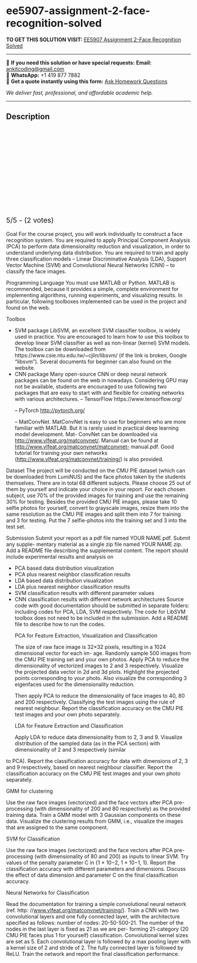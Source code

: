 # ee5907-assignment-2-face-recognition-solved
**TO GET THIS SOLUTION VISIT:** [EE5907 Assignment 2-Face Recognition Solved](https://www.ankitcodinghub.com/product/ee5907-assignment-2-face-recognition-solved/)


---

📩 **If you need this solution or have special requests:** **Email:** ankitcoding@gmail.com  
📱 **WhatsApp:** +1 419 877 7882  
📄 **Get a quote instantly using this form:** [Ask Homework Questions](https://www.ankitcodinghub.com/services/ask-homework-questions/)

*We deliver fast, professional, and affordable academic help.*

---

<h2>Description</h2>



<div class="kk-star-ratings kksr-auto kksr-align-center kksr-valign-top" data-payload="{&quot;align&quot;:&quot;center&quot;,&quot;id&quot;:&quot;91275&quot;,&quot;slug&quot;:&quot;default&quot;,&quot;valign&quot;:&quot;top&quot;,&quot;ignore&quot;:&quot;&quot;,&quot;reference&quot;:&quot;auto&quot;,&quot;class&quot;:&quot;&quot;,&quot;count&quot;:&quot;2&quot;,&quot;legendonly&quot;:&quot;&quot;,&quot;readonly&quot;:&quot;&quot;,&quot;score&quot;:&quot;5&quot;,&quot;starsonly&quot;:&quot;&quot;,&quot;best&quot;:&quot;5&quot;,&quot;gap&quot;:&quot;4&quot;,&quot;greet&quot;:&quot;Rate this product&quot;,&quot;legend&quot;:&quot;5\/5 - (2 votes)&quot;,&quot;size&quot;:&quot;24&quot;,&quot;title&quot;:&quot;EE5907 Assignment 2-Face Recognition&nbsp;Solved&quot;,&quot;width&quot;:&quot;138&quot;,&quot;_legend&quot;:&quot;{score}\/{best} - ({count} {votes})&quot;,&quot;font_factor&quot;:&quot;1.25&quot;}">

<div class="kksr-stars">

<div class="kksr-stars-inactive">
            <div class="kksr-star" data-star="1" style="padding-right: 4px">


<div class="kksr-icon" style="width: 24px; height: 24px;"></div>
        </div>
            <div class="kksr-star" data-star="2" style="padding-right: 4px">


<div class="kksr-icon" style="width: 24px; height: 24px;"></div>
        </div>
            <div class="kksr-star" data-star="3" style="padding-right: 4px">


<div class="kksr-icon" style="width: 24px; height: 24px;"></div>
        </div>
            <div class="kksr-star" data-star="4" style="padding-right: 4px">


<div class="kksr-icon" style="width: 24px; height: 24px;"></div>
        </div>
            <div class="kksr-star" data-star="5" style="padding-right: 4px">


<div class="kksr-icon" style="width: 24px; height: 24px;"></div>
        </div>
    </div>

<div class="kksr-stars-active" style="width: 138px;">
            <div class="kksr-star" style="padding-right: 4px">


<div class="kksr-icon" style="width: 24px; height: 24px;"></div>
        </div>
            <div class="kksr-star" style="padding-right: 4px">


<div class="kksr-icon" style="width: 24px; height: 24px;"></div>
        </div>
            <div class="kksr-star" style="padding-right: 4px">


<div class="kksr-icon" style="width: 24px; height: 24px;"></div>
        </div>
            <div class="kksr-star" style="padding-right: 4px">


<div class="kksr-icon" style="width: 24px; height: 24px;"></div>
        </div>
            <div class="kksr-star" style="padding-right: 4px">


<div class="kksr-icon" style="width: 24px; height: 24px;"></div>
        </div>
    </div>
</div>


<div class="kksr-legend" style="font-size: 19.2px;">
            5/5 - (2 votes)    </div>
    </div>
<div class="page" title="Page 1">
<div class="layoutArea">
<div class="column">
&nbsp;

</div>
</div>
<div class="layoutArea">
<div class="column">
Goal For the course project, you will work individually to construct a face recognition system. You are required to apply Principal Component Analysis (PCA) to perform data dimensionality reduction and visualization, in order to understand underlying data distribution. You are required to train and apply three classification models – Linear Discriminative Analysis (LDA), Support Vector Machine (SVM) and Convolutional Neural Networks (CNN) – to classify the face images.

Programming Language You must use MATLAB or Python. MATLAB is recommended, because it provides a simple, complete environment for implementing algorithms, running experiments, and visualizing results. In particular, following toolboxes implemented can be used in the project and found on the web.

Toolbox

<ul>
<li>SVM package LibSVM, an excellent SVM classifier toolbox, is widely used in practice. You are encouraged to learn how to use this toolbox to develop linear SVM classifier as well as non-linear (kernel) SVM models. The toolbox can be downloaded from https://www.csie.ntu.edu.tw/~cjlin/libsvm/ (if the link is broken, Google “libsvm”). Several documents for beginner can also found on the website.</li>
<li>CNN package Many open-source CNN or deep neural network packages can be found on the web in nowadays. Considering GPU may not be available, students are encouraged to use following two packages that are easy to start with and flexible for creating networks with various architectures.
– TensorFlow https://www.tensorflow.org/

– PyTorch http://pytorch.org/

– MatConvNet. MatConvNet is easy to use for beginners who are more familiar with MATLAB. But it is rarely used in practical deep learning model development. Mat- ConvNet can be downloaded via http://www.vlfeat.org/matconvnet/. Manual can be found at http://www.vlfeat.org/matconvnet/matconvnet- manual.pdf. Good tutorial for training your own networks (http://www.vlfeat.org/matconvnet/training/) is also provided.
</li>
</ul>
</div>
</div>
</div>
<div class="page" title="Page 2">
<div class="layoutArea">
<div class="column">
Dataset The project will be conducted on the CMU PIE dataset (which can be downloaded from LumiNUS) and the face photos taken by the students themselves. There are in total 68 different subjects. Please choose 25 out of them by yourself and indicate your choice in your report. For each chosen subject, use 70% of the provided images for training and use the remaining 30% for testing. Besides the provided CMU PIE images, please take 10 selfie photos for yourself, convert to grayscale images, resize them into the same resolution as the CMU PIE images and split them into 7 for training and 3 for testing. Put the 7 selfie-photos into the training set and 3 into the test set.

Submission Submit your report as a pdf file named YOUR NAME.pdf. Submit any supple- mentary material as a single zip file named YOUR NAME.zip. Add a README file describing the supplemental content. The report should include experimental results and analysis on

<ul>
<li>PCA based data distribution visualization</li>
<li>PCA plus nearest neighbor classification results</li>
<li>LDA based data distribution visualization</li>
<li>LDA plus nearest neighbor classification results</li>
<li>SVM classification results with different parameter values</li>
<li>CNN classification results with different network architectures
Source code with good documentation should be submitted in separate folders: including codes for PCA, LDA, SVM respectively. The code for LibSVM toolbox does not need to be included in the submission. Add a README file to describe how to run the codes.

PCA for Feature Extraction, Visualization and Classification

The size of raw face image is 32×32 pixels, resulting in a 1024 dimensional vector for each im- age. Randomly sample 500 images from the CMU PIE training set and your own photos. Apply PCA to reduce the dimensionality of vectorized images to 2 and 3 respectively. Visualize the projected data vector in 2d and 3d plots. Highlight the projected points corresponding to your photo. Also visualize the corresponding 3 eigenfaces used for the dimensionality reduction.

Then apply PCA to reduce the dimensionality of face images to 40, 80 and 200 respectively. Classifying the test images using the rule of nearest neighbour. Report the classification accuracy on the CMU PIE test images and your own photo separately.

LDA for Feature Extraction and Classification

Apply LDA to reduce data dimensionality from to 2, 3 and 9. Visualize distribution of the sampled data (as in the PCA section) with dimensionality of 2 and 3 respectively (similar
</li>
</ul>
</div>
</div>
</div>
<div class="page" title="Page 3">
<div class="layoutArea">
<div class="column">
to PCA). Report the classification accuracy for data with dimensions of 2, 3 and 9 respectively, based on nearest neighbour classifier. Report the classification accuracy on the CMU PIE test images and your own photo separately.

GMM for clustering

Use the raw face images (vectorized) and the face vectors after PCA pre-processing (with dimensionality of 200 and 80 respectively) as the provided training data. Train a GMM model with 3 Gaussian components on these data. Visualize the clustering results from GMM, i.e., visualize the images that are assigned to the same component.

SVM for Classification

Use the raw face images (vectorized) and the face vectors after PCA pre-processing (with dimensionality of 80 and 200) as inputs to linear SVM. Try values of the penalty parameter C in {1 × 10−2, 1 × 10−1, 1}. Report the classification accuracy with different parameters and dimensions. Discuss the effect of data dimension and parameter C on the final classification accuracy.

Neural Networks for Classification

Read the documentation for training a simple convolutional neural network (ref. http: //www.vlfeat.org/matconvnet/training/). Train a CNN with two convolutional layers and one fully connected layer, with the architecture specified as follows: number of nodes: 20-50-500-21. The number of the nodes in the last layer is fixed as 21 as we are per- forming 21-category (20 CMU PIE faces plus 1 for yourself) classification. Convolutional kernel sizes are set as 5. Each convolutional layer is followed by a max pooling layer with a kernel size of 2 and stride of 2. The fully connected layer is followed by ReLU. Train the network and report the final classification performance.

</div>
</div>
</div>
